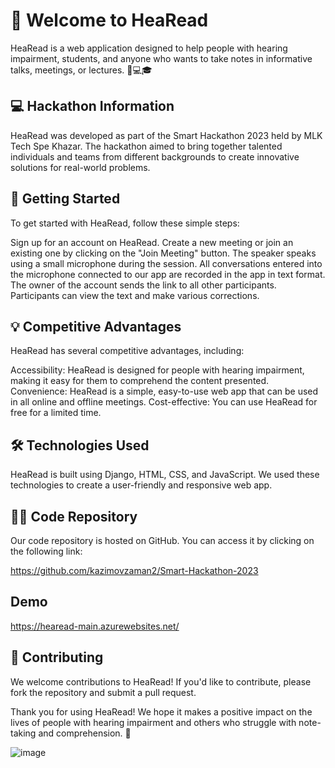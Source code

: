 # 👋 Welcome to HeaRead

HeaRead is a web application designed to help people with hearing impairment, students, and anyone who wants to take notes in informative talks, meetings, or lectures. 📝💻🎓

## 💻 Hackathon Information
HeaRead was developed as part of the Smart Hackathon 2023 held by MLK Tech Spe Khazar. The hackathon aimed to bring together talented individuals and teams from different backgrounds to create innovative solutions for real-world problems.

## 🚀 Getting Started
To get started with HeaRead, follow these simple steps:

Sign up for an account on HeaRead.
Create a new meeting or join an existing one by clicking on the "Join Meeting" button.
The speaker speaks using a small microphone during the session. All conversations entered into the microphone connected to our app are recorded in the app in text format.
The owner of the account sends the link to all other participants.
Participants can view the text and make various corrections.

## 💡 Competitive Advantages
HeaRead has several competitive advantages, including:

Accessibility: HeaRead is designed for people with hearing impairment, making it easy for them to comprehend the content presented.
Convenience: HeaRead is a simple, easy-to-use web app that can be used in all online and offline meetings.
Cost-effective: You can use HeaRead for free for a limited time.

## 🛠️ Technologies Used
HeaRead is built using Django, HTML, CSS, and JavaScript. We used these technologies to create a user-friendly and responsive web app.

## 👨‍💻 Code Repository
Our code repository is hosted on GitHub. You can access it by clicking on the following link:

https://github.com/kazimovzaman2/Smart-Hackathon-2023

## Demo
https://hearead-main.azurewebsites.net/

## 🤝 Contributing
We welcome contributions to HeaRead! If you'd like to contribute, please fork the repository and submit a pull request.




Thank you for using HeaRead! We hope it makes a positive impact on the lives of people with hearing impairment and others who struggle with note-taking and comprehension. 🙏





![image](https://user-images.githubusercontent.com/92586852/235341147-b728c0c7-2927-4a35-a24f-6b2431ffb488.png)
